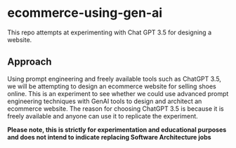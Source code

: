 # ecommerce-using-gen-ai
This repo attempts at experimenting with Chat GPT 3.5 for designing a website.

## Approach

Using prompt engineering and freely available tools such as ChatGPT 3.5, we will be attempting to design an ecommerce website for selling shoes online. This is an experiment to see whether we could use advanced prompt engineering techniques with GenAI tools to design and architect an ecommerce website. The reason for choosing ChatGPT 3.5 is because it is freely available and anyone can use it to replicate the experiment.

**Please note, this is strictly for experimentation and educational purposes and does not intend to indicate replacing Software Architecture jobs**
